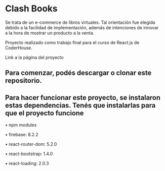 # Clash Books

Se trata de un e-commerce de libros virtuales. Tal orientación fue elegida debido a la facilidad de implementación, además de intenciones de innovar a la hora de mostrar un producto a la venta.

Proyecto realizado como trabajo final para el curso de React.js de CoderHouse.

Link a la página del proyecto 

## Para comenzar, podés descargar o clonar este repositorio.

## Para hacer funcionar este proyecto, se instalaron estas dependencias. Tenés que instalarlas para que el proyecto funcione

• npm modules

• firebase: 8.2.2

• react-router-dom: 5.2.0

• react-bootstrap: 1.4.0

• react-loading: 2.0.3

